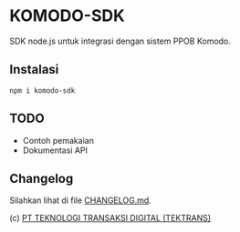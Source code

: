# KOMODO-SDK

SDK node.js untuk integrasi dengan sistem PPOB Komodo.

## Instalasi

```
npm i komodo-sdk
```

## TODO
* Contoh pemakaian
* Dokumentasi API

## Changelog

Silahkan lihat di file [CHANGELOG.md](./CHANGELOG.md).

(c) [PT TEKNOLOGI TRANSAKSI DIGITAL (TEKTRANS)](https://tektrans.id)
